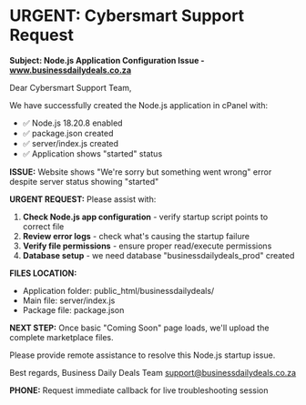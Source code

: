 # URGENT: Cybersmart Support Request

**Subject: Node.js Application Configuration Issue - www.businessdailydeals.co.za**

Dear Cybersmart Support Team,

We have successfully created the Node.js application in cPanel with:
- ✅ Node.js 18.20.8 enabled
- ✅ package.json created
- ✅ server/index.js created
- ✅ Application shows "started" status

**ISSUE:** Website shows "We're sorry but something went wrong" error despite server status showing "started"

**URGENT REQUEST:** Please assist with:
1. **Check Node.js app configuration** - verify startup script points to correct file
2. **Review error logs** - check what's causing the startup failure
3. **Verify file permissions** - ensure proper read/execute permissions
4. **Database setup** - we need database "businessdailydeals_prod" created

**FILES LOCATION:**
- Application folder: public_html/businessdailydeals/
- Main file: server/index.js
- Package file: package.json

**NEXT STEP:** Once basic "Coming Soon" page loads, we'll upload the complete marketplace files.

Please provide remote assistance to resolve this Node.js startup issue.

Best regards,
Business Daily Deals Team
support@businessdailydeals.co.za

**PHONE:** Request immediate callback for live troubleshooting session